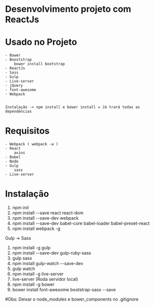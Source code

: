 # Desenvolvimento projeto com ReactJs

# Usado no Projeto
	- Bower
	- Booststrap
		bower install bootstrap
	- ReactJs
	- Sass
	- Gulp
	- Live-server
	- jQuery
	- font-awesome
	- Webpack


	Instalação -> npm install e bower install = Já trará todas as dependências

# Requisitos
	- Webpack ( webpack -w )
	- React
		axios
	- Babel
	- Node
	- Gulp
		sass
	- Live-server

# Instalação

1. npm init
2. npm install --save react react-dom
3. npm install --save-dev webpack
4. npm install --save-dev babel-core babel-loader babel-preset-react
5. npm install webpack -g


Gulp -> Sass

1. npm install -g gulp
2. npm install --save-dev gulp-ruby-sass
3. gulp sass
4. npm install gulp-watch --save-dev
5. gulp watch
6. npm install -g live-server
7. live-server (Roda servidor local)
8. npm install -g bower
9. bower install font-awesome bootstrap-sass --save


#Obs:
Deixar o node_modules e bower_components no .gitignore